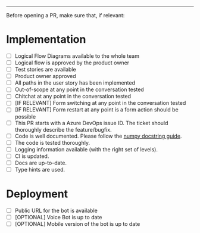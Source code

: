 
---
Before opening a PR, make sure that, if relevant:

# Implementation
- [ ] Logical Flow Diagrams available to the whole team
- [ ] Logical flow is approved by the product owner
- [ ] Test stories are available
- [ ] Product owner approved
- [ ] All paths in the user story has been implemented
- [ ] Out-of-scope at any point in the conversation tested
- [ ] Chitchat at any point in the conversation tested
- [ ] [IF RELEVANT] Form switching at any point in the conversation tested
- [ ] [IF RELEVANT] Form restart at any point is a form action should be possible
- [ ] This PR starts with a Azure DevOps issue ID. The ticket should thoroughly describe the feature/bugfix.
- [ ] Code is well documented. Please follow the [numpy docstring guide](https://numpydoc.readthedocs.io/en/latest/format.html#numpydoc-docstring-guide).
- [ ] The code is tested thoroughly.
- [ ] Logging information available (with the right set of levels).
- [ ] CI is updated.
- [ ] Docs are up-to-date.
- [ ] Type hints are used.

# Deployment
- [ ] Public URL for the bot is available
- [ ] [OPTIONAL] Voice Bot is up to date
- [ ] [OPTIONAL] Mobile version of the bot is up to date
